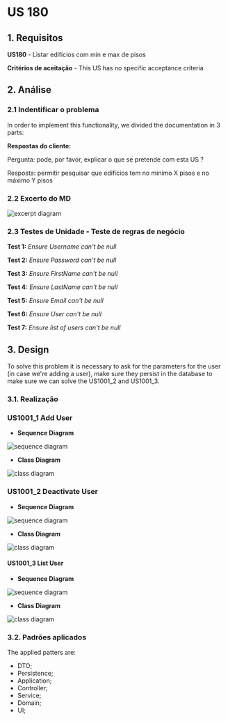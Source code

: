 # US 180

## 1. Requisitos

**US180** -  Listar edifícios com min e max de pisos

**Critérios de aceitação** - This US has no specific acceptance criteria

## 2. Análise

### 2.1 Indentificar o problema
In order to implement this functionality, we divided the documentation in 3 parts:

**Respostas do cliente:**

Pergunta: pode, por favor, explicar o que se pretende com esta US ? 

Resposta: permitir pesquisar que edificios tem no minimo X pisos e no máximo Y pisos

### 2.2 Excerto do MD
![excerpt diagram](domain_excerpt_1001.svg "domain_excerpt_3004.svg")

### 2.3 Testes de Unidade - Teste de regras de negócio

**Test 1:** *Ensure Username can't be null*

**Test 2:** *Ensure Password can't be null*

**Test 3:** *Ensure FirstName can't be null*

**Test 4:** *Ensure LastName can't be null*

**Test 5:** *Ensure Email can't be null*

**Test 6:** *Ensure User can't be null*

**Test 7:** *Ensure list of users can't be null*



## 3. Design

To solve this problem it is necessary to ask for the parameters for the user (in case we're adding a user), make sure 
they persist in the database to make sure we can solve the US1001_2 and US1001_3.

### 3.1. Realização

### US1001_1 Add User
* **Sequence Diagram**

![sequence diagram](us1001_1/sequence_diagram_addUser.svg "sequence_diagram_1001_1")

* **Class Diagram**

![class diagram](us1001_1/class_diagram_addUser.svg "class_diagram_1001_1")

### US1001_2 Deactivate  User

* **Sequence Diagram**
 
![sequence diagram](us1001_2/sequence_diagram_deactivateUser.svg "sequence_diagram_1001_2")

* **Class Diagram**

![class diagram](us1001_2/class_diagram_deactivateUser.svg "class_diagram_1001_2")

#### US1001_3 List User

* **Sequence Diagram**

![sequence diagram](us1001_3/sequence_diagram_listUser.svg "sequence_diagram_1001_3")

* **Class Diagram**

![class diagram](us1001_3/class_diagram_listUser.svg "class_diagram_1001_3")

### 3.2. Padrões aplicados
The applied patters are:
* DTO;
* Persistence;
* Application;
* Controller;
* Service;
* Domain;
* UI;